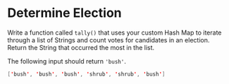 # Determine Election

Write a function called `tally()` that uses your custom Hash Map to iterate
through a list of Strings and count votes for candidates in an election.
Return the String that occurred the most in the list.

The following input should return `'bush'`.

```java
['bush', 'bush', 'bush', 'shrub', 'shrub', 'bush']
```
